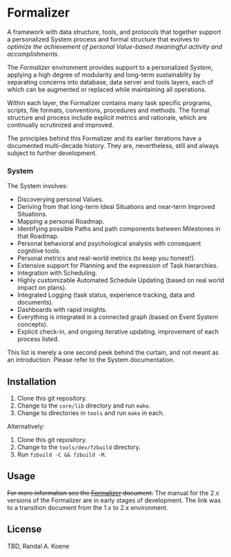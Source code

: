 # Formalizer

A framework with data structure, tools, and protocols that together support a personalized System process and formal structure that evolves to *optimize the achievement of personal Value-based meaningful activity and accomplishments*.

The *Formalizer* environment provides support to a personalized *System*, applying a high degree of modularity and long-term sustainablity by separating concerns into database, data server and tools layers, each of which can be augmented or replaced while maintaining all operations.

Within each layer, the Formalizer contains many task specific programs, scripts, file formats, conventions, procedures and methods. The formal structure and process include explicit metrics and rationale, which are continually scrutinized and improved.

The principles behind this Formalizer and its earlier iterations have a documented multi-decade history. They are, nevertheless, still and always subject to further development.

### System

The System involves:

- Discoverying personal Values.
- Deriving from that long-term Ideal Situations and near-term Improved Situations.
- Mapping a personal Roadmap.
- Identifying possible Paths and path components between Milestones in that Roadmap.
- Personal behavioral and psychological analysis with consequent cognitive tools.
- Personal metrics and real-world metrics (to keep you honest!).
- Extensive support for Planning and the expression of Task hierarchies.
- Integration with Scheduling.
- Highly customizable Automated Schedule Updating (based on real world impact on plans).
- Integrated Logging (task status, experience tracking, data and documents).
- Dashboards with rapid insights.
- Everything is integrated in a connected graph (based on Event System concepts).
- Explicit check-in, and ongoing iterative updating, improvement of each process listed.

This list is merely a one second peek behind the curtain, and not meant as an introduction. Please refer to the
System documentation.

## Installation

1. Clone this git repository.
2. Change to the `core/lib` directory and run `make`.
3. Change to directories in `tools` and run `make` in each.

Alternatively:

1. Clone this git repository.
2. Change to the `tools/dev/fzbuild` directory.
3. Run `fzbuild -C && fzbuild -M`.

## Usage

~~For more information see the [Formalizer](https://docs.google.com/document/d/1rYPFgzFgjkF1xGx3uABiXiaDR5sfmOzqYQRqSntcyyY/edit#) document.~~ The manual for the 2.x versions of the Formalizer are in early stages of development. The link was to a transition document from the 1.x to 2.x environment.

## License

TBD, Randal A. Koene
